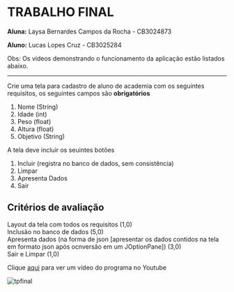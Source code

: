 # TRABALHO FINAL

**Aluna:** Laysa Bernardes Campos da Rocha - CB3024873

**Aluno:** Lucas Lopes Cruz - CB3025284

Obs: Os vídeos demonstrando o funcionamento da aplicação estão listados abaixo.

---
Crie uma tela para cadastro de aluno de academia com os seguintes requisitos, os seguintes campos são <strong>obrigatórios</strong>
1. Nome (String)
2. Idade (int)
3. Peso (float)
4. Altura (float)
5. Objetivo (String)

A tela deve incluir os seuintes botões
1. Incluir (registra no banco de dados, sem consistência)
2. Limpar
3. Apresenta Dados
4. Sair

## Critérios de avaliação
Layout da tela com todos os requisitos (1,0)<br>
Inclusão no banco de dados (5,0)<br>
Apresenta dados (na forma de json [apresentar os dados contidos na tela em formato json após ocnversão em um JOptionPane]) (3,0)<br>
Sair e Limpar (1,0)

Clique [aqui](https://youtu.be/YYl9ZtCGVmo) para ver um vídeo do programa no Youtube

![tpfinal](./tpfinal.gif)

<br>
